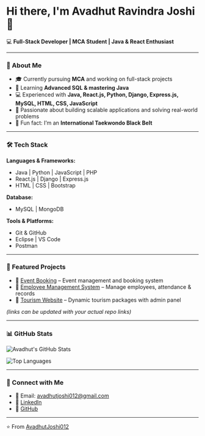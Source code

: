 # Hi there, I'm Avadhut Ravindra Joshi 👋  

💻 **Full-Stack Developer | MCA Student | Java & React Enthusiast**  

---

### 🚀 About Me  
- 🎓 Currently pursuing **MCA** and working on full-stack projects  
- 🌱 Learning **Advanced SQL & mastering Java**  
- 💻 Experienced with **Java, React.js, Python, Django, Express.js, MySQL, HTML, CSS, JavaScript**  
- 🎯 Passionate about building scalable applications and solving real-world problems  
- 🥋 Fun fact: I’m an **International Taekwondo Black Belt**  

---

### 🛠️ Tech Stack  
**Languages & Frameworks:**  
- Java | Python | JavaScript | PHP  
- React.js | Django | Express.js  
- HTML | CSS | Bootstrap  

**Database:**  
- MySQL | MongoDB

**Tools & Platforms:**  
- Git & GitHub  
- Eclipse | VS Code  
- Postman  

---

### 📌 Featured Projects  
- 🔹 [Event Booking](#) – Event management and booking system  
- 🔹 [Employee Management System](#) – Manage employees, attendance & records  
- 🔹 [Tourism Website](#) – Dynamic tourism packages with admin panel  

*(links can be updated with your actual repo links)*  

---

### 📊 GitHub Stats  
![Avadhut's GitHub Stats](https://github-readme-stats.vercel.app/api?username=AvadhutJoshi012&show_icons=true&theme=light)  

![Top Languages](https://github-readme-stats.vercel.app/api/top-langs/?username=AvadhutJoshi012&layout=compact&theme=light)  

---

### 🤝 Connect with Me  
- 📧 Email: avadhutjoshi012@gmail.com  
- 💼 [LinkedIn](linkedin.com/in/avadhut-joshi-751229262)  
- 🐙 [GitHub](https://github.com/AvadhutJoshi012)  

---
⭐️ From [AvadhutJoshi012](https://github.com/AvadhutJoshi012)

